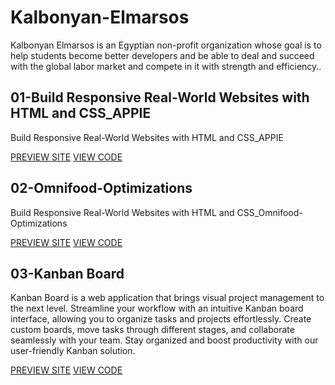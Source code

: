 # Kalbonyan-Elmarsos

Kalbonyan Elmarsos is an Egyptian non-profit organization whose goal is to help students become better developers and be able to deal and succeed with the global labor market and compete in it with strength and efficiency..

## 01-Build Responsive Real-World Websites with HTML and CSS_APPIE

<p>Build Responsive Real-World Websites with HTML and CSS_APPIE</p>
<a href="https://ahmedelshennawi.github.io/Kalbonyan-Elmarsos/01-Build%20Responsive%20Real-World%20Websites%20with%20HTML%20and%20CSS_APPIE/" target="_blank">PREVIEW SITE</a>
<a href="https://github.com/AhmedElshennawi/Kalbonyan-Elmarsos/tree/main/01-Build%20Responsive%20Real-World%20Websites%20with%20HTML%20and%20CSS_APPIE/" target="_blank">VIEW CODE</a>

## 02-Omnifood-Optimizations

<p>Build Responsive Real-World Websites with HTML and CSS_Omnifood-Optimizations</p>
<a href="https://ahmedelshennawi.github.io/Kalbonyan-Elmarsos/02-Omnifood-Optimizations/" target="_blank">PREVIEW SITE</a>
<a href="https://github.com/AhmedElshennawi/Kalbonyan-Elmarsos/tree/main/02-Omnifood-Optimizations/" target="_blank">VIEW CODE</a>


## 03-Kanban Board

<p>Kanban Board is a web application that brings visual project management to the next level. Streamline your workflow with an intuitive Kanban board interface, allowing you to organize tasks and projects effortlessly. Create custom boards, move tasks through different stages, and collaborate seamlessly with your team. Stay organized and boost productivity with our user-friendly Kanban solution.</p>

<a href="https://ahmedelshennawi.github.io/Kalbonyan-Elmarsos/03-Kanban%20Board/" target="_blank">PREVIEW SITE</a>
<a href="https://github.com/AhmedElshennawi/Kalbonyan-Elmarsos/tree/main/03-Kanban%20Board/" target="_blank">VIEW CODE</a>
